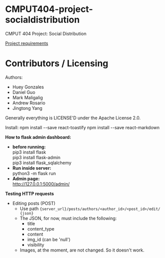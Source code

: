 CMPUT404-project-socialdistribution
===================================

CMPUT 404 Project: Social Distribution

[Project requirements](https://github.com/uofa-cmput404/project-socialdistribution/blob/master/project.org) 

Contributors / Licensing
========================

Authors:
    
* Huey Gonzales
* Daniel Guo
* Mark Maligalig
* Andrew Rosario
* Jingtong Yang

Generally everything is LICENSE'D under the Apache License 2.0.

Install:
npm install --save react-toastify
npm install --save react-markdown

**How to flask admin dashboard:**
- **before running:**\
      pip3 install flask\
      pip3 install flask-admin\
      pip3 install flask_sqlalchemy
- **Run inside server:**\
      python3 -m flask run
- **Admin page:**\
      http://127.0.0.1:5000/admin/ 

**Testing HTTP requests**
- Editing posts (POST)
  - Use path ```{server_url}/posts/authors/<author_id>/<post_id>/edit/ {json}```
  - The JSON, for now, must include the following:
    - title
    - content_type
    - content
    - img_id (can be 'null')
    - visibility
  - Images, at the moment, are not changed. So it doesn't work.
